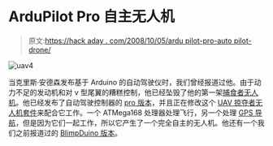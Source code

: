 # ArduPilot Pro 自主无人机

> 原文:[https://hack aday . com/2008/10/05/ardu pilot-pro-auto pilot-drone/](https://hackaday.com/2008/10/05/ardupilot-pro-autopilot-drone/)

![](../Images/45d0695ae59ffcdb68e4c56b0b13daef.png "uav4")

当克里斯·安德森发布基于 Arduino 的自动驾驶仪时，我们曾经报道过他。由于动力不足的发动机和对 v 型尾翼的糟糕控制，他已经坠毁了他的第一架[捕食者无人机](http://diydrones.com/profiles/blog/show?id=705844%3ABlogPost%3A787)。他已经发布了自动驾驶控制器的 [pro 版本](http://diydrones.com/profiles/blog/show?id=705844%3ABlogPost%3A44813)，并且正在修改这个 [UAV 掠夺者无人机套件](http://www.nitroplanes.com/4eluavrqprra.html)来配合它工作。一个 ATMega168 处理器处理飞行，另一个处理 [GPS 导航](http://www.mahalo.com/GPS "GPS - Mahalo")，但是因为它们一起工作，所以它产生了一个完全自主的无人机。他还有一个我们之前报道过的 [BlimpDuino 版本](http://hackaday.com/2008/03/04/arduino-blimp/)。